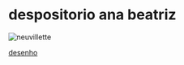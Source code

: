 # despositorio ana beatriz
![neuvillette](https://static1.srcdn.com/wordpress/wp-content/uploads/2023/09/1-genshin-impact-how-neuvillete-compares-to-other-5-star-characters.jpg)


[desenho](https://github.com/bibitzys/js-desenho/edit/main/index.html)
